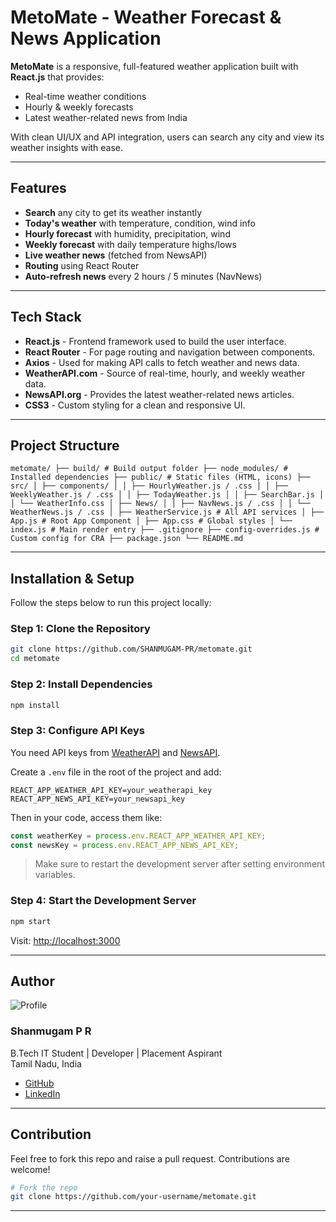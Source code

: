 # MetoMate - Weather Forecast & News Application

**MetoMate** is a responsive, full-featured weather application built with **React.js** that provides:
- Real-time weather conditions
- Hourly & weekly forecasts
- Latest weather-related news from India

With clean UI/UX and API integration, users can search any city and view its weather insights with ease.

---

## Features

- **Search** any city to get its weather instantly
- **Today's weather** with temperature, condition, wind info
- **Hourly forecast** with humidity, precipitation, wind
- **Weekly forecast** with daily temperature highs/lows
- **Live weather news** (fetched from NewsAPI)
- **Routing** using React Router
- **Auto-refresh news** every 2 hours / 5 minutes (NavNews)

---

## Tech Stack

- **React.js** - Frontend framework used to build the user interface.
- **React Router** - For page routing and navigation between components.
- **Axios** - Used for making API calls to fetch weather and news data.
- **WeatherAPI.com** - Source of real-time, hourly, and weekly weather data.
- **NewsAPI.org** - Provides the latest weather-related news articles.
- **CSS3** - Custom styling for a clean and responsive UI.

---

## Project Structure

<pre><code>metomate/ ├── build/ # Build output folder ├── node_modules/ # Installed dependencies ├── public/ # Static files (HTML, icons) ├── src/ │ ├── components/ │ │ ├── HourlyWeather.js / .css │ │ ├── WeeklyWeather.js / .css │ │ ├── TodayWeather.js │ │ ├── SearchBar.js │ │ └── WeatherInfo.css │ ├── News/ │ │ ├── NavNews.js / .css │ │ └── WeatherNews.js / .css │ ├── WeatherService.js # All API services │ ├── App.js # Root App Component │ ├── App.css # Global styles │ └── index.js # Main render entry ├── .gitignore ├── config-overrides.js # Custom config for CRA ├── package.json └── README.md </code></pre>


---

## Installation & Setup

Follow the steps below to run this project locally:

### Step 1: Clone the Repository

```bash
git clone https://github.com/SHANMUGAM-PR/metomate.git
cd metomate
```

### Step 2: Install Dependencies

```bash
npm install
```

### Step 3: Configure API Keys

You need API keys from [WeatherAPI](https://www.weatherapi.com/) and [NewsAPI](https://newsapi.org/).

Create a `.env` file in the root of the project and add:

```env
REACT_APP_WEATHER_API_KEY=your_weatherapi_key
REACT_APP_NEWS_API_KEY=your_newsapi_key
```

Then in your code, access them like:

```js
const weatherKey = process.env.REACT_APP_WEATHER_API_KEY;
const newsKey = process.env.REACT_APP_NEWS_API_KEY;
```

> Make sure to restart the development server after setting environment variables.

### Step 4: Start the Development Server

```bash
npm start
```

Visit: [http://localhost:3000](http://localhost:3000)

---




## Author

![Profile](https://github.com/SHANMUGAM-PR)

### **Shanmugam P R**  
 B.Tech IT Student |  Developer |  Placement Aspirant  
 Tamil Nadu, India

- [GitHub](https://github.com/SHANMUGAM-PR)
- [LinkedIn](https://www.linkedin.com/in/shanmugam-p-r-53331525a/)


---

## Contribution

Feel free to fork this repo and raise a pull request. Contributions are welcome!

```bash
# Fork the repo
git clone https://github.com/your-username/metomate.git
```

---

